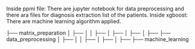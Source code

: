 
Inside ppmi file: There are jupyter notebook for data preprocessing 
and there ara files for diagnosis extraction list of the patients.
Inside xgboost:  There are machine learning algorithm applied.

├── matrix_preparation
│   ├── 
│   │   ├── 
│   ├── 
│   ├── 
│   ├── 
├── data_preprocessing
│   ├── 
│   │   ├── 
│   ├── 
│   ├── 
├── machine_learning
